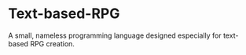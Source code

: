 # Text-based-RPG
A small, nameless programming language designed especially for text-based RPG creation.

